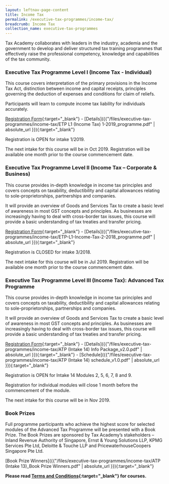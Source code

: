 ```yaml
---
layout: leftnav-page-content
title: Income Tax
permalink: /executive-tax-programmes/income-tax/
breadcrumb: Income Tax
collection_name: executive-tax-programmes
---
```


Tax Academy collaborates with leaders in the industry, academia and the government to develop and deliver structured tax training programmes that effectively raise the professional competency, knowledge and capabilities of the tax community.

### **Executive Tax Programme Level I (Income Tax - Individual)**

This course covers interpretation of the primary provisions in the Income Tax Act, distinction between income and capital receipts, principles governing the deduction of expenses and conditions for claim of reliefs.

Participants will learn to compute income tax liability for individuals accurately.

[Registration Form](https://docs.google.com/forms/d/e/1FAIpQLScccIX23UDQywGyRXzJOZO5G4lnaUAyiO8-dVasrionHHanKg/closedform){:target="_blank"} - [Details]({{"/files/executive-tax-programmes/income-tax/ETP L1 (Income Tax) 1-2019_programme.pdf" | absolute_url }}){:target="_blank"}

Registration is OPEN for intake 1/2019.

The next intake for this course will be in Oct 2019. Registration will be available one month prior to the course commencement date.

### **Executive Tax Programme Level II (Income Tax – Corporate & Business)**

This course provides in-depth knowledge in income tax principles and covers concepts on taxability, deductibility and capital allowances relating to sole-proprietorships, partnerships and companies.

It will provide an overview of Goods and Services Tax to create a basic level of awareness in most GST concepts and principles. As businesses are increasingly having to deal with cross-border tax issues, this course will provide a basic understanding of tax treaties and transfer pricing.

[Registration Form](https://docs.google.com/forms/d/e/1FAIpQLScccIX23UDQywGyRXzJOZO5G4lnaUAyiO8-dVasrionHHanKg/closedform){:target="_blank"} - [Details]({{"/files/executive-tax-programmes/income-tax/ETP-L1-Income-Tax-2-2018_programme.pdf" | absolute_url }}){:target="_blank"}

Registration is CLOSED for intake 3/2018.

The next intake for this course will be in Jul 2019. Registration will be available one month prior to the course commencement date.

### **Executive Tax Programme Level III (Income Tax): Advanced Tax Programme**

This course provides in-depth knowledge in income tax principles and covers concepts on taxability, deductibility and capital allowances relating to sole-proprietorships, partnerships and companies.

It will provide an overview of Goods and Services Tax to create a basic level of awareness in most GST concepts and principles. As businesses are increasingly having to deal with cross-border tax issues, this course will provide a basic understanding of tax treaties and transfer pricing.

[Registration Form](https://docs.google.com/forms/d/e/1FAIpQLSd-tMEO_Sg1jWNLojF8Advggb7nn1pqMgTok-70Aa0gfSOuoQ/viewform){:target="_blank"} - [Details]({{"/files/executive-tax-programmes/income-tax/ATP (Intake 14) Info Package_v2.0.pdf" | absolute_url }}){:target="_blank"} - [Schedule]({{"/files/executive-tax-programmes/income-tax/ATP (Intake 14) schedule_v1.0.pdf" | absolute_url }}){:target="_blank"}

Registration is OPEN for Intake 14 Modules 2, 5, 6, 7, 8 and 9.

Registration for individual modules will close 1 month before the commencement of the module.

The next intake for this course will be in Nov 2019.

### **Book Prizes**

Full programme participants who achieve the highest score for selected modules of the Advanced Tax Programme will be presented with a Book Prize. The Book Prizes are sponsored by Tax Academy’s stakeholders – Inland Revenue Authority of Singapore, Ernst & Young Solutions LLP, KPMG Services Pte Ltd, Deloitte & Touche LLP and PricewaterhouseCoopers Singapore Pte Ltd.

[Book Prize Winners]({{"/files/executive-tax-programmes/income-tax/ATP (Intake 13)_Book Prize Winners.pdf" | absolute_url }}){:target="_blank"}

**Please read [Terms and Conditions](https://production-iras-tax-academy.netlify.com/executive-tax-programmes/terms-and-conditions/){:target="_blank"} for courses.**
